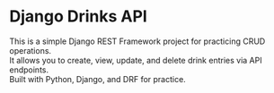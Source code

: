 # Django Drinks API

This is a simple Django REST Framework project for practicing CRUD operations.  
It allows you to create, view, update, and delete drink entries via API endpoints.  
Built with Python, Django, and DRF for practice.  

 
